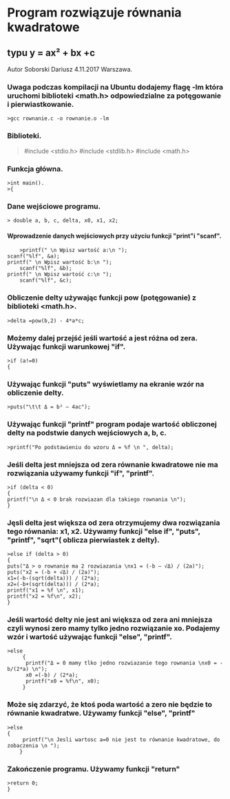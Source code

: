 Program rozwiązuje równania kwadratowe
===========================================================================================================
typu y = ax² + bx +c
-------------------------------------------------------------------------------------------------------------------------------
Autor Soborski Dariusz 4.11.2017 Warszawa.
### Uwaga podczas kompilacji na Ubuntu dodajemy flagę  -lm która uruchomi biblioteki <math.h> odpowiedzialne za potęgowanie i pierwiastkowanie. 
    >gcc rownanie.c -o rownanie.o -lm
### Biblioteki.
   > #include <stdio.h>
   > #include <stdlib.h>
   > #include <math.h>
### Funkcja główna.        
    >int main().
    >{    
### Dane wejściowe programu.
    > double a, b, c, delta, x0, x1, x2;
#### Wprowadzenie danych wejściowych przy użyciu funkcji "print"i "scanf".
    	>printf(" \n Wpisz wartość a:\n ");
	scanf("%lf", &a);
	printf(" \n Wpisz wartość b:\n ");
        scanf("%lf", &b);
	printf(" \n Wpisz wartość c:\n ");
        scanf("%lf", &c);
### Obliczenie delty używając funkcji pow (potęgowanie) z biblioteki <math.h>.
	>delta =pow(b,2) - 4*a*c;
### Możemy dalej przejść jeśli wartość a jest różna od zera. Używając funkcji warunkowej "if".
	>if (a!=0)
	{
### Używając funkcji "puts" wyświetlamy na ekranie wzór na obliczenie delty.
	>puts("\t\t Δ = b² – 4ac");
### Używając funkcji "printf" program podaje wartość obliczonej delty na podstwie danych wejściowych a, b, c.
	>printf("Po podstawieniu do wzoru Δ = %f \n ", delta);
### Jeśli delta jest mniejsza od zera równanie kwadratowe nie ma rozwiązania używamy funkcji "if", "printf".
	>if (delta < 0)
	{
	printf("\n Δ < 0 brak rozwiazan dla takiego rownania \n");
	}
### Jęsli delta jest większa od zera otrzymujemy dwa rozwiązania tego równania: x1, x2. Używamy funkcji "else if", "puts", "printf", "sqrt"( oblicza pierwiastek z delty).
	>else if (delta > 0)
	{
	puts("Δ > o rownanie ma 2 rozwiazania \nx1 = (-b – √Δ) / (2a)");
	puts("x2 = (-b + √Δ) / (2a)");
	x1=(-b-(sqrt(delta))) / (2*a);
	x2=(-b+(sqrt(delta))) / (2*a);
	printf("x1 = %f \n", x1);
	printf("x2 = %f\n", x2);
	}
### Jeśli wartość delty nie jest ani większa od zera ani mniejsza czyli wynosi zero mamy tylko jedno rozwiązanie xo. Podajemy wzór i wartość używając funkcji "else", "printf".
	>else
         {
          printf("Δ = 0 mamy tlko jedno rozwiazanie tego rownania \nx0 = -b/(2*a) \n");
          x0 =(-b) / (2*a);
          printf("x0 = %f\n", x0);
         }
### Może się zdarzyć, że ktoś poda wartość a zero nie będzie to równanie kwadratwe. Używamy funkcji "else", "printf"
	>else
	{
         printf("\n Jesli wartosc a=0 nie jest to równanie kwadratowe, do zobaczenia \n ");
        }
### Zakończenie programu. Używamy funkcji "return"
	>return 0;
	}
